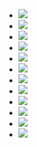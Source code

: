 - ![](https://remnote-user-data.s3.amazonaws.com/Ct1UgorRaRjNVEVto3KIB0F7qlhli8gxF3RxL44a8hQGDMIg4cytt1TcrkkCjVQI5SkDh7IkwacKg0qy_lL6GMEAr3I5RXfagTnw6FlRO0Ms_hlKBFwDDLe-4eX7n9Rb.png) 
- ![](https://remnote-user-data.s3.amazonaws.com/l3HKQi_0eaUBEpr7jJqZGTppzb4nWbU5R4L6WKGDhsO67VqyiIYwpMJ3yu93RROKThETysEXJYZmI9Dh7dgucA-iH08ievd117f9zR8h3Vntz7v1U6T2I9UrKfB16SHo.png) 
- ![](https://remnote-user-data.s3.amazonaws.com/bEmMedYjExORHJXlby87tMc5_O7I6T1mvliQvevJCXjoVZ34C8uOW2JUzqf0Vpo_gjZ-cJw-DJxKQvqOCVnCyLw5VoTuI8rQyMAKTPV9m05o31Sz1HvcNDgt0_7Vusup.png)
- ![](https://remnote-user-data.s3.amazonaws.com/QHHBprq0Y0LiTZVKJ3KPzDVXeXrUynrbZPHV9FRnMko2cEJvvQqhInCj92yWVXi16fKkYrAzivikJ0sQ5tHNYQlM43zU41tLtRFEVWbPfCbLlVKxza2fMd_9ov9fplyS.png) 
- ![](https://remnote-user-data.s3.amazonaws.com/CfU_r8VLL-kHefyTZJo2UWaiXYEyY6yvD2choSxN_e-e_wpvKcvkJBABGwQPdf0K2610qJKbc4eqNcic8L2U8J3Mp95J1FXvl2NXCQeoHlshFK_wKQXUhWpOboM6Z43K.png) 
- ![](https://remnote-user-data.s3.amazonaws.com/c7P6stDtKl4du1So0j-zth44J2Ki9pjq8KL_ah7RU9VvuyqAHgRxI9uh5gtXKQXLeWAgI8lBuKChz-ZgaNGQrW19BobiWjzG1EG9645z80iki-sI0HXPq9RVXlX564F3.png)
- ![](https://remnote-user-data.s3.amazonaws.com/0ctSAX0cL3rMV-yh7BpyFaa3jGpVmRNncxSB0qvmf_9BU8fdIdYZxg0Po2H67Mcg29PLBMKCJl1ZCZNWE6zEW5p281RhA0OVTwE-KxMc75BbiknuYlwcxug0AfFm6zoP.png)
- ![](https://remnote-user-data.s3.amazonaws.com/mfWD4o9WVc_UxJMUi7cKk9uN_tOLuE_ngNm6pfjtlY4Ox1YymGzL34cdTQMEdToKqeaKJurHoh5DYgMGP5AvEdCPqZkR3GPQCJQx_LlAG_e_Oc_LGQkpQiN4EgiidyEl.png) 
- ![](https://remnote-user-data.s3.amazonaws.com/p0qrvJM2NFn5HAg1_QHCgdqTpHahUF49Ugu2xzcM1tOnc7xtfDTtYP5BNhRPj1KGsxW6OpqJhmItW_pevn2XSvhyqqwSBNS-E43qsDj4dR7bWZBwflwzMB8CZtipHhMT.png)
- ![](https://remnote-user-data.s3.amazonaws.com/P7ZSSKT9X_bV1iLXge0kCIIx8aIGe3bO49VzSKkFJqNm6b9LsaopwLbGdJnUrdcULISlPv0gVC2BxNQeST5Vg1p21a-axiQms_XKo-Z0bSEcFmTnMfUmXHRN5sEzntTN.png)
- ![](https://remnote-user-data.s3.amazonaws.com/CMOrdeZOjzMLhIqyOt42mqUBQn3iDtPkvjcEmMqd4geeSKI3AcotIAWgnyFfbVYnrzRrBvyl4M86bbtsSL44s4au9p-p0d3rctUEO2vyU09V19jZL2qnRp0fiSqs32i_.png)
- ![](https://remnote-user-data.s3.amazonaws.com/LIsLsTze0lgqLtSNMJ45TGJL2un69zFRXKnGdYu0Q5_5FVuBRz-PW8M18-4_T3UYjphEowNe4Qg_twzZ6HtS7eKb2ooecWGPJ-AduTjYP1hfsLv83QC5vS3RnabbO68Y.png) 
